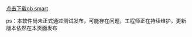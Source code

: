 
[点击下载ob smart](https://github.com/kuoyeDong/ob-apk/releases/download/2.3.6/obsmarthouse-release2.3.6.apk)

ps：本软件尚未正式通过测试发布，可能存在问题，工程师正在持续维护，更新版本依然在本页面发布